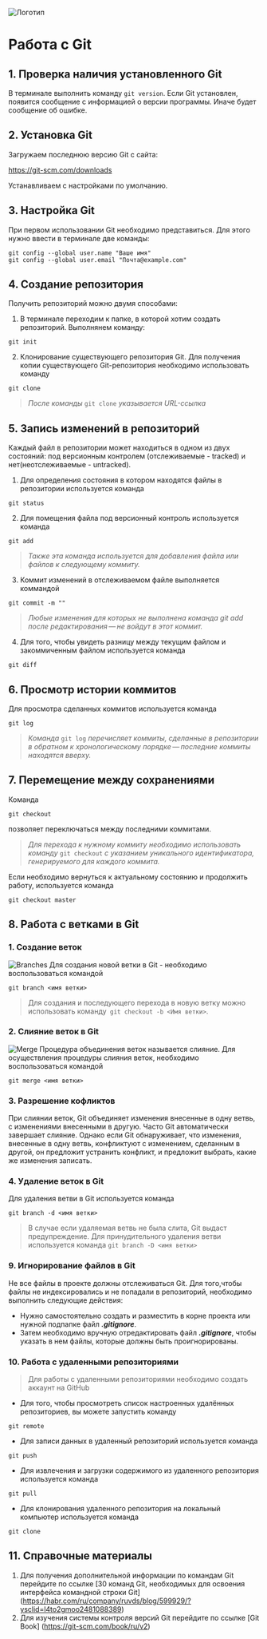 ![Логотип](Git_icon.svg.png)
# **Работа с Git**
## **1. Проверка наличия установленного Git**
В терминале выполнить команду `git version`.
Если  Git установлен, появится сообщение с информацией о версии программы. Иначе будет сообщение об ошибке.
## **2. Установка Git**
Загружаем последнюю версию Git с сайта:

https://git-scm.com/downloads

Устанавливаем с настройками по умолчанию.
## **3. Настройка Git**
При первом использовании Git необходимо представиться. Для этого нужно ввести в терминале две команды: 
```
git config --global user.name "Ваше имя"
git config --global user.email "Почта@example.com" 
```
## **4. Создание репозитория**
Получить репозиторий можно двумя способами:
1. В терминале переходим к папке, в которой хотим создать репозиторий. Выполнянем команду:
```
git init
```

2. Клонирование существующего репозитория Git.
Для получения копии существующего Git-репозитория необходимо использовать команду 
```
git clone
```
>*После команды* `git clone` *указывается URL-ссылка*
## **5. Запись изменений в репозиторий**
Каждый файл в репозитории может находиться в одном из двух состояний: под версионным контролем (отслеживаемые - tracked) и нет(неотслеживаемые - untracked).
1. Для определения состояния в котором находятся файлы в репозитории используется команда
```
git status
```
2. Для помещения файла под версионный контроль используется команда 
```
git add
```
>*Также эта команда используется для добавления файла или файлов к следующему коммиту.*

3. Коммит изменений в отслеживаемом файле выполняется коммандой
```
git commit -m ""
```
>*Любые изменения  для которых  не выполнена команда git add после редактирования — не войдут в этот коммит.*

4. Для того, чтобы увидеть разницу между текущим файлом и закоммиченным файлом используется команда
```
git diff
```
## **6. Просмотр истории коммитов**
Для просмотра сделанных коммитов используется команда
```
git log
```
>*Команда* `git log` *перечисляет коммиты, сделанные в репозитории в обратном к хронологическому порядке — последние коммиты находятся вверху.*
## **7. Перемещение между сохранениями**
Команда 
```
git checkout
```
позволяет переключаться между последними коммитами.

>*Для перехода к нужному коммиту необходимо использовать команду* `git checkout` *с указанием уникального идентификатора, генерируемого для каждого коммита.*

Если необходимо вернуться к актуальному состоянию и продолжить работу, используется команда
```
git checkout master
```
## **8. Работа с ветками в Git** 
### 1. Создание веток
![Branches](git_branches.png)
Для создания новой ветки в Git - необходимо воспользоваться командой 
```
git branch <имя ветки>
```
> Для создания и последующего перехода в новую ветку 
можно использовать команду` git checkout -b <Имя ветки>`.

### 2. Слияние веток в Git
![Merge](th.jpg)
Процедура объединения веток называется слияние. Для осуществления процедуры слияния веток, необходимо воспользоваться командой
```
git merge <имя ветки>
```

### 3. Разрешение кофликтов

При слиянии веток, Git объединяет изменения внесенные в одну ветвь, с изменениями внесенными в другую. Часто Git автоматически завершает слияние. Однако если Git обнаруживает, что изменения, внесенные в одну ветвь, конфликтуют с изменением, сделанным в другой, он предложит устранить конфликт, и предложит выбрать, какие же изменения записать.

### 4. Удаление веток в Git

Для удаления ветви в Git используется команда
```
git branch -d <имя ветки>
```
> В случае если удаляемая ветвь не была слита, Git выдаст предупреждение.
Для принудительного удаления ветви используется команда
`git branch -D <имя ветки>`

### **9. Игнорирование файлов в Git**
Не все файлы в проекте должны отслеживаться Git. Для того,чтобы файлы не индексировались и не попадали в репозиторий, необходимо выполнить следующие действия:

* Нужно самостоятельно создать и разместить в корне проекта или нужной подпапке файл ***.gitignore***.
* Затем необходимо вручную отредактировать файл ***.gitignore***, чтобы указать в нем файлы, которые должны быть проигнорированы.

### **10. Работа с удаленными репозиториями** 
>Для работы с удаленными репозиториями необходимо создать аккаунт на GitHub
* Для того, чтобы просмотреть список настроенных удалённых репозиториев, вы можете запустить команду 
```
git remote
```
* Для записи данных в удаленный репозиторий используется команда 
```
git push
```
* Для извлечения и загрузки содержимого из удаленного репозитория используется команда
```
git pull
```
* Для клонирования удаленного репозитория на локальный компьютер используется команда 
```
git clone
```


## **11. Справочные материалы**
1. Для получения дополнительной информации по командам Git перейдите по ссылке [30 команд Git, необходимых для освоения интерфейса командной строки Git] (https://habr.com/ru/company/ruvds/blog/599929/?ysclid=l4to2gmoo2481088389)
2. Для изучения системы контроля версий Git перейдите по ссылке [Git Book] (https://git-scm.com/book/ru/v2)
